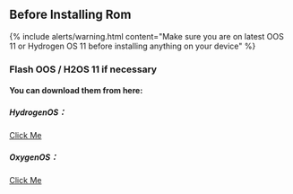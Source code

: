 ## Before Installing Rom

{% include alerts/warning.html content="Make sure you are on latest OOS 11 or Hydrogen OS 11 before installing anything on your device" %}

### Flash OOS / H2OS 11 if necessary
#### You can download them from here:
##### HydrogenOS：
[Click Me](https://download.h2os.com/OnePlus6T/MP/OnePlus6THydrogen_34.K.62_OTA_0620_all_2112282145_db7672c020714abb.zip)
##### OxygenOS：
[Click Me](https://download.h2os.com/OnePlus6T/MP/OnePlus6THydrogen_34.K.62_OTA_0620_all_2112282145_db7672c020714abb.zip)

